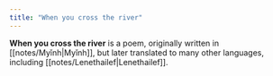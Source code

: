 ```yaml
---
title: "When you cross the river"
---
```


**When you cross the river** is a poem, originally written in [[notes/Myǐnh|Myǐnh]], but later translated to many other languages, including [[notes/Lenethailef|Lenethailef]].